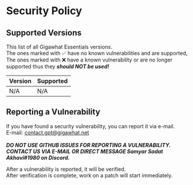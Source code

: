 # Security Policy

## Supported Versions

This list of all Gigawhat Essentials versions.<br>
The ones marked with :white_check_mark: have no known vulnerabilities and are supported,<br>
The ones marked with :x: have a known vulnerability or are no longer supported thus they ***should NOT be used!***<br>

| Version | Supported          |
| ------- | ------------------ |
| N/A     | N/A                |

## Reporting a Vulnerability

If you have found a security vulnerability, you can report it via e-mail.<br>
E-mail: contact.gpt@gigawhat.net
<br>
<br>
***DO NOT USE GITHUB ISSUES FOR REPORTING A VULNERABILITY.<br>
CONTACT US VIA E-MAIL OR DIRECT MESSAGE Samyar Sadat Akhavi#1980 on Discord.***

After a vulnerability is reported, it will be verified.<br>
After verification is complete, work on a patch will start immediately.
